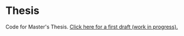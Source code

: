 # Thesis
Code for Master's Thesis.
[Click here for a first draft (work in progress).](https://github.com/gxh2932/Thesis/files/9957460/Thesis.pdf)
